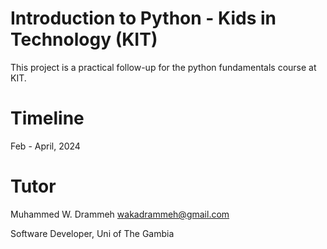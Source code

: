 # Introduction to Python - Kids in Technology (KIT)

This project is a practical follow-up for the python fundamentals course at KIT.

# Timeline

Feb - April, 2024

# Tutor

Muhammed W. Drammeh <wakadrammeh@gmail.com>

Software Developer, Uni of The Gambia
